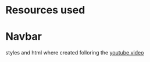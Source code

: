 # Resources used

# Navbar
styles and html where created folloring the [youtube video](https://www.youtube.com/watch?v=8eFeIFKAKHw)
